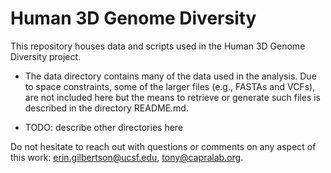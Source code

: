 # Human 3D Genome Diversity

This repository houses data and scripts used in the Human 3D Genome Diversity project.

- The data directory contains many of the data used in the analysis. Due to space constraints, some of the larger files (e.g., FASTAs and VCFs), are not included here but the means to retrieve or generate such files is described in the directory README.md. 

- TODO: describe other directories here

Do not hesitate to reach out with questions or comments on any aspect of this work: erin.gilbertson@ucsf.edu, tony@capralab.org.
